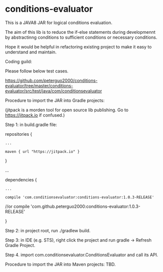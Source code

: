 # conditions-evaluator
This is a JAVA8 JAR for logical conditions evaluation.

The aim of this lib is to reduce the if-else statements during developmennt by abstractinng conditions to sufficient conditions or necessary conditions. 

Hope it would be helpful in refactoring existing project to make it easy to understand and maintain.

Coding guild:

Please follow below test cases.

https://github.com/peterguo2000/conditions-evaluator/tree/master/conditions-evaluator/src/test/java/com/conditionsevaluator

Procedure to import the JAR into Gradle projects:

(jitpack is a morden tool for open source lib publishing. Go to https://jitpack.io if confused.)

Step 1: in build.gradle file:

repositories {

    ...
    
    maven { url "https://jitpack.io" }
    
}

...

dependencies {

    ...
    
    compile 'com.conditionsevaluator:conditions-evaluator:1.0.3-RELEASE'
//or	compile 'com.github.peterguo2000:conditions-evaluator:1.0.3-RELEASE'
    
}

Step 2: in project root, run ./gradlew build.

Step 3: in IDE (e.g. STS), right click the project and run gradle -> Refresh Gradle Project.

Step 4. import com.conditionsevaluator.ConditionsEvaluator and call its API.

Procedure to import the JAR into Maven projects: TBD.
